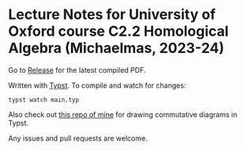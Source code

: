 # Lecture Notes for University of Oxford course C2.2 Homological Algebra (Michaelmas, 2023-24)

Go to [Release](https://github.com/EricWay1024/Homological-Algebra-Notes/releases) for the latest compiled PDF.

Written with [Typst](https://typst.app/).
To compile and watch for changes:
```
typst watch main.typ
```

Also check out [this repo of mine](https://github.com/EricWay1024/tikzcd-editor) for drawing commutative diagrams in Typst.

Any issues and pull requests are welcome.